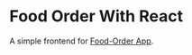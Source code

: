 # Food Order With React

A simple frontend for [Food-Order App](https://qur786.github.io/Food-Order/).
